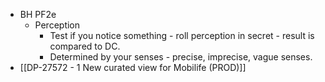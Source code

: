 - BH PF2e
	- Perception
		- Test if you notice something - roll perception in secret - result is compared to DC.
		- Determined by your senses - precise, imprecise, vague senses.
- [[DP-27572 - 1 New curated view for Mobilife (PROD)]]